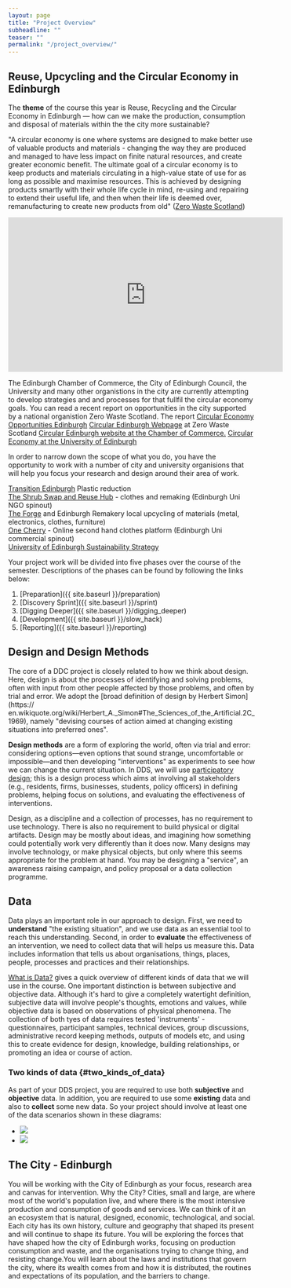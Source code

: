 ```yaml
---
layout: page
title: "Project Overview"
subheadline: ""
teaser: ""
permalink: "/project_overview/"
---
```

<!-- <div class="row">
<div class="medium-4 medium-push-8 columns" markdown="1">
<div class="panel radius" markdown="1">
**Table of Contents**
{: #toc }
* TOC
{:toc}
</div>
</div>

<div class="medium-8 medium-pull-4 columns" markdown="1"> -->

## Reuse, Upcycling and the Circular Economy in Edinburgh

The **theme** of the course this year is Reuse, Recycling and the Circular Economy in Edinburgh &mdash; how can we make the production, consumption and disposal of materials within the the city  more sustainable?

"A circular economy is one where systems are designed
to make better use of valuable products and materials -
changing the way they are produced and managed to have
less impact on finite natural resources, and create greater
economic benefit.
The ultimate goal of a circular economy is to keep products
and materials circulating in a high-value state of use for as
long as possible and maximise resources.
This is achieved by designing products smartly with their
whole life cycle in mind, re-using and repairing to extend
their useful life, and then when their life is deemed over,
remanufacturing to create new products from old" (<a href="https://www.zerowastescotland.org.uk">Zero Waste Scotland</a>)
</ul>

<iframe width="560" height="315" src="https://www.youtube.com/embed/zCRKvDyyHmI" frameborder="0" allow="accelerometer; autoplay; encrypted-media; gyroscope; picture-in-picture" allowfullscreen></iframe>

The Edinburgh Chamber of Commerce, the City of Edinburgh Council, the University and many other organistions in the city are currently attempting to develop strategies and and processes for that fullfil the circular economy goals. You can read a recent report on opportunities in the city supported by a national organistion Zero Waste Scotland.
The report <a href="https://www.zerowastescotland.org.uk/sites/default/files/Circular%20Economy%20opportunities%20Edinburgh%202018.pdf">Circular Economy Opportunities Edinburgh</a>
<a href="https://www.zerowastescotland.org.uk/circular-economy/circular-edinburgh">Circular Edinburgh Webpage</a> at Zero Waste Scotland
<a href="https://www.edinburghchamber.co.uk/circular-edinburgh/">Circular Edinburgh website at the Chamber of Commerce.</a>
<a href="https://www.ed.ac.uk/about/sustainability/news/archived-news/2015/circular-economy-report-publishedwhat-we-do/circular-economy">Circular Economy at the University of Edinburgh</a>

In order to narrow down the scope of what you do, you have the opportunity to work with a number of city and university organisions that will help you focus your research and design around their area of work.

<div>
    <div class="medium-panel">
        <a href="https://transitionedinburgh.org.uk/">Transition Edinburgh</a> Plastic reduction
    </div>
      <div class="medium-panel">
      <a href="https://www.shrubcoop.org/">The Shrub Swap and Reuse Hub</a> - clothes and remaking (Edinburgh Uni NGO spinout)
    </div>
    <div class="medium-panel">
        <a href="https://edinburghforge.com/">The Forge</a> and Edinburgh Remakery local upcycling of materials (metal, electronics, clothes, furniture)
    </div>
    <div class="medium-panel">
        <a href="https://onecherry.co.uk/">One Cherry</a> - Online second hand clothes platform (Edinburgh Uni commercial spinout)
    </div>
     <div class="medium-panel">
        <a href="https://www.ed.ac.uk/about/sustainability/what-we-do/circular-economy">University of Edinburgh Sustainability Strategy</a>
    </div>
</div>


Your project work will be divided into five phases over the course of the
semester. Descriptions of the phases can be found by following the links
below:

1. [Preparation]({{ site.baseurl }}/preparation)
2. [Discovery Sprint]({{ site.baseurl }}/sprint)
3. [Digging Deeper]({{ site.baseurl }}/digging_deeper)
4. [Development]({{ site.baseurl }}/slow_hack)
5. [Reporting]({{ site.baseurl }}/reporting)

## Design and Design Methods

The core of a DDC project is closely related to how we think about design.
Here, design is about the processes of identifying and solving problems, often
with input from other people affected by those problems, and often by trial
and error. We adopt the [broad definition of design by Herbert Simon](https://
en.wikiquote.org/wiki/Herbert_A._Simon#The_Sciences_of_the_Artificial.2C_1969), namely 
"devising courses of action aimed at changing existing situations
into preferred ones".

**Design methods** are a form of exploring the world, often via trial and
error: considering options&mdash;even options that sound strange,
uncomfortable or impossible&mdash;and then developing "interventions" as
experiments to see how we can change the current situation. In DDS, we will
use [participatory
design](https://en.wikipedia.org/wiki/Participatory_design); this is a design
process which aims at involving all stakeholders (e.g., residents, firms, businesses, students, policy officers) in defining problems, helping focus on solutions, and
evaluating the effectiveness of interventions.

Design, as a discipline and a collection of processes, has no requirement to
use technology. There is also no requirement to build physical or digital
artifacts. Design may be mostly about ideas, and imagining how something could
potentially work very differently than it does now. Many designs may involve
technology, or make physical objects, but only where this seems appropriate
for the problem at hand. You may be designing a "service", an awareness raising 
campaign, and policy proposal or a data collection programme.

## Data

Data plays an important role in our approach to design. First, we need to
**understand** "the existing situation", and we use data as an essential tool
to reach this understanding. Second,  in order to **evaluate** the
effectiveness of an intervention, we need to collect data that will helps us measure this.
Data includes information that tells us about organisations, things, places, people, processes and practices and their relationships.

[What is Data?](https://github.com/edinburghlivinglab/dds-notebooks/blob/master/notebooks/what_is_data.ipynb) 
gives a quick overview of different kinds of data that we will use in the
course. One important distinction is between subjective and objective
data. Although it's hard to give a completely watertight definition,
subjective data will involve people's thoughts, emotions and values, while
objective data is based on observations of physical phenomena. The collection of both tyes of data 
requires tested 'instruments' - questionnaires, participant samples, technical devices, group discussions,
administrative record keeping methods, outputs of models etc, and using this to create evidence for design, knowledge, 
building relationships, or promoting an idea or course of action.

### <a name="two_kinds_of_data"></a>Two kinds of data {#two_kinds_of_data}

As part of your
DDS project, you are required to use both **subjective** and **objective** data. In
addition, you are required to use some **existing** data and also to
**collect** some new data. So your project should involve at least one of the data scenarios shown in these diagrams:

<div class="t30">
    <ul class="small-block-grid-2">
        <li>
            <img class="center" src="{{ site.urlimg }}two_kinds_of_data_1.png" />
        </li>
        <li>
            <img class="center" src="{{ site.urlimg }}two_kinds_of_data_2.png" />
        </li>
    </ul>
</div>


## The City - Edinburgh

You will be working with the City of Edinburgh as your focus, research area and canvas for intervention. Why the City? Cities, small and large, are where most of the world's population live, and where there is the most intensive production and consumption of goods and services. We can think of it an an ecosystem that is natural, designed, economic, technological, and social. Each city has its own history, culture and geography that shaped its present and will continue to shape its future. You will be exploring the forces that have shaped how the city of Edinburgh works, focusing on production consumption and waste, and the organisations trying to change thing, and resisting change.You will learn about the laws and institutions that govern the city, where its wealth comes from and how it is distributed, the routines and expectations of its population, and the barriers to change.















